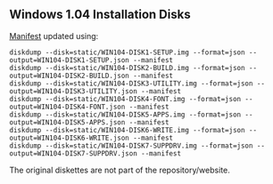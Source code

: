 Windows 1.04 Installation Disks
---

[Manifest](manifest.xml) updated using:

	diskdump --disk=static/WIN104-DISK1-SETUP.img --format=json --output=WIN104-DISK1-SETUP.json --manifest
	diskdump --disk=static/WIN104-DISK2-BUILD.img --format=json --output=WIN104-DISK2-BUILD.json --manifest
	diskdump --disk=static/WIN104-DISK3-UTILITY.img --format=json --output=WIN104-DISK3-UTILITY.json --manifest
	diskdump --disk=static/WIN104-DISK4-FONT.img --format=json --output=WIN104-DISK4-FONT.json --manifest
	diskdump --disk=static/WIN104-DISK5-APPS.img --format=json --output=WIN104-DISK5-APPS.json --manifest
	diskdump --disk=static/WIN104-DISK6-WRITE.img --format=json --output=WIN104-DISK6-WRITE.json --manifest
	diskdump --disk=static/WIN104-DISK7-SUPPDRV.img --format=json --output=WIN104-DISK7-SUPPDRV.json --manifest

The original diskettes are not part of the repository/website.
